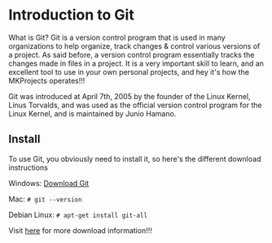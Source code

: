 # Introduction to Git

What is Git? Git is a version control program that is used in many organizations to help organize, 
track changes & control various versions of a project. As said before, a version control program 
essentially tracks the changes made in files in a project. It is a very important skill to learn, and an excellent 
tool to use in your own personal projects, and hey it's how the MKProjects operates!!!

Git was introduced at April 7th, 2005 by the founder of the Linux Kernel, Linus Torvalds, and 
was used as the official version control program for the Linux Kernel, and is maintained by Junio Hamano. 

## Install 
To use Git, you obviously need to install it, so here's the different download instructions 

Windows: [Download Git](https://git-scm.com/download/win)  

Mac: `# git --version`  

Debian Linux: `# apt-get install git-all`  

Visit [here](https://git-scm.com/download/) for more download information!!!